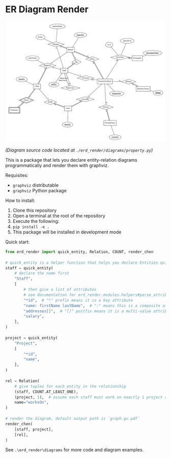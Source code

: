 # ER Diagram Render

![](docs/er-diagram.png)

_(Diagram source code located at `./erd_render/diagrams/property.py`)_

This is a package that lets you declare entity-relation diagrams programmatically and render them with graphviz.

Requisites:

- `graphviz` distributable
- `graphviz` Python package

How to install:

1. Clone this repository
2. Open a terminal at the root of the repository
3. Execute the following:
4. `pip install -e .`
5. This package will be installed in development mode


Quick start:

```python
from erd_render import quick_entity, Relation, COUNT, render_chen

# quick_entity is a helper function that helps you declare Entities quickly
staff = quick_entity(
    # declare the name first
    "Staff",
    [
        # then give a list of attributes
        # see documentation for erd_render.modules.helpers#parse_attribute for more info
        "*id",  # "*" prefix means it is a key attribute
        "name: firstName lastName",  # ":" means this is a composite attribute, subattributes are space-separated
        "addresses[]",  # "[]" postfix means it is a multi-value attribute
        "salary",
    ],
)

project = quick_entity(
    "Project",
    [
        "*id",
        "name",
    ],
)

rel = Relation(
    # give tuples for each entity in the relationship
    (staff, COUNT.AT_LEAST_ONE),
    (project, 1),  # assume each staff must work on exactly 1 project at any time
    name="worksOn",
)

# render the diagram, default output path is `graph.gv.pdf`
render_chen(
    [staff, project],
    [rel],
)
```

See `.\erd_render\diagrams` for more code and diagram examples.

